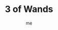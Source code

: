 ---
# basics
title     		 : "3 of Wands"
token					 : 'wands-03'
card_type			 : '' # major, minor, court
layout				 : "tarot-card"
author    		 : 'me'
one_liner 		 : "Implementation, action, exploration"
alt_names			 : ['Virtue', 'Vantage']
images				 : ['assets/images/tarot/rws/rw-wands-03.jpg']
keywords			 : ['implementation', 'action', 'exploration']
url						 : 'tarot/cards/wands-03'
aliases				 : []

# password: 'foolish journey'
dropbox				 : 'https://www.dropbox.com/sh/c9zie8hdxhzvan6/AAAkR5GQYWf1BN3SD3yToauRa?dl=0'

meaning_light  : "Putting a plan into motion. Taking that critical first step. Making good things happen. Going beyond your limits. Blazing new trails. Hitting the ground running. Seeing your plans come to fruition."

meaning_shadow : "Procrastinating. Knowing what to do, but refusing to do it. Launching a project without a clear definition of who should do what. Rejecting an opportunity to try something new. Failing to finish what you start."

# more detail
correspondence_planet 			: "Sun"
correspondence_astrological : "Aries"
correspondence_affirmation  : "I take the steps necessary to put my plans in action."
correspondence_story 				: "The main character’s initial plans are laid and launched."

advice_relationships 	 : "Knowing what you want or need does you no good if you don’t come up with a plan for achieving it! It’s time to expand your horizons: go places you’ve never been, try sports you’ve never tried, meet people you’ve overlooked. As your world expands, so do your opportunities."

advice_work 					 : "Lead by doing. Forge ahead with your plans, but don’t forget to show others what you’re doing and why you’re doing it. Be proactive, brainstorming obstacles and minting solutions before breakdowns occur. Define very clearly your criteria for success and measure progress daily."

advice_spirituality 	 : "Rather than look for a guru or a well-worn path, take the spiritual initiative. If you could express your spirituality in any way, what form would you choose? If you could worship anywhere, where would you go? Break the mold. Remember: bearing new fruit takes time."

advice_personal_growth : "Routine is the enemy of growth. Take new roads. See new sights. Pick a new hobby. Order the menu items you don’t recognize. Make a habit of blazing new trails."

advice_fortune_telling : "You’ll be planning a trip soon. Be on the lookout: your ship is coming in."

questions	: ["How can you make a habit of breaking your habits?", "How can you be a decisive leader in this circumstance?", "What’s your action plan for the next week, month, year, or decade?"]

# referenced in the symbols.toml data file
symbols	  : ['3', 'wands', 'wand-in-hand', 'distant-ships']

# metadata
suppress_topnav : true
related_cards 	: []

---